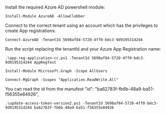 
Install the required Azure AD powershell module:

```
Install-Module AzureAD -AllowClobber
```

Connect to the correct tenant using an account which has the privileges to create App registrations:

```
Connect-AzureAD -TenantId 5698af84-5720-4ff0-bdc3-9d9195314244
```

Run the script replacing the tenantId and your Azure App Registration name:

```
.\app-reg-application-cc.ps1 -TenantId 5698af84-5720-4ff0-bdc3-9d9195314244 AppRegTest
```

```
Install-Module Microsoft.Graph -Scope AllUsers
```

```
Connect-MgGraph -Scopes "Application.ReadWrite.All"
```

You can read the id from the manufest "id": "ba62783f-fb6b-48a9-ba51-f56355e84926",
```
.\update-access-token-version2.ps1 -TenantId 5698af84-5720-4ff0-bdc3-9d9195314244 ba62783f-fb6b-48a9-ba51-f56355e84926
```
